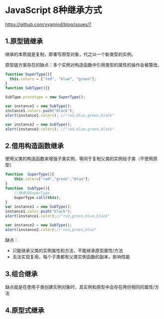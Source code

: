 # JavaScript 8种继承方式
https://github.com/yygmind/blog/issues/7

## 1.原型链继承

继承的本质就是复制，即重写原型对象，代之以一个新类型的实例。

原型链方案存在的缺点：多个实例对构造函数中引用类型的属性的操作会被篡改。
```js
function SuperType(){
  this.colors = ["red", "blue", "green"];
}
function SubType(){}

SubType.prototype = new SuperType();

var instance1 = new SubType();
instance1.colors.push("black");
alert(instance1.colors); //"red,blue,green,black"

var instance2 = new SubType(); 
alert(instance2.colors); //"red,blue,green,black"
```

## 2.借用构造函数继承

使用父类的构造函数来增强子类实例，等同于复制父类的实例给子类（不使用原型）

```js
function  SuperType(){
    this.color=["red","green","blue"];
}
function  SubType(){
    //继承自SuperType
    SuperType.call(this);
}
var instance1 = new SubType();
instance1.color.push("black");
alert(instance1.color);//"red,green,blue,black"

var instance2 = new SubType();
alert(instance2.color);//"red,green,blue"
```

缺点：
* 只能继承父类的实例属性和方法，不能继承原型属性/方法
* 无法实现复用，每个子类都有父类实例函数的副本，影响性能

## 3.组合继承

缺点就是在使用子类创建实例对象时，其实例和原型中会存在两份相同的属性/方法

## 4.原型式继承

